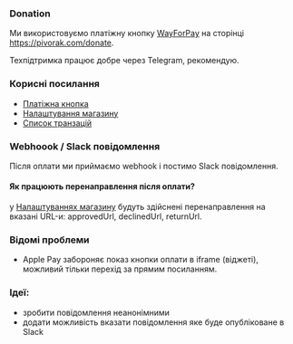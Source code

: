 ### Donation

Ми використовуємо платіжну кнопку [WayForPay](https://wayforpay.com/uk) на сторінці https://pivorak.com/donate.

Техпідтримка працює добре через Telegram, рекомендую.

### Корисні посилання

- [Платіжна кнопка](https://m.wayforpay.com/uk/mportal/payments/button)
- [Налаштування магазину](https://m.wayforpay.com/uk/mportal/payed-block-configure/notice-update?id=50029)
- [Список транзацій](https://m.wayforpay.com/mportal/transaction/index)

### Webhoook / Slack повідомлення

Після оплати ми приймаємо webhook і постимо Slack повідомлення.

#### Як працюють перенаправлення після оплати?

у [Налаштуваннях магазину](https://m.wayforpay.com/uk/mportal/payed-block-configure/notice-update?id=50029) будуть здійснені перенаправлення на вказані URL-и: approvedUrl, declinedUrl, returnUrl.

### Відомі проблеми

- Apple Pay забороняє показ кнопки оплати в iframe (віджеті), можливий тільки перехід за прямим посиланням.

### Ідеї:
- зробити повідомлення неанонімними
- додати можливість вказати повідомлення яке буде опубліковане в Slack
